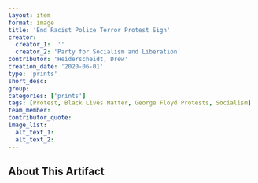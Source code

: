 ```yaml
---
layout: item
format: image
title: 'End Racist Police Terror Protest Sign'
creator: 
  creator_1:  ''
  creator_2: 'Party for Socialism and Liberation'
contributor: 'Heiderscheidt, Drew'
creation_date: '2020-06-01'
type: 'prints'
short_desc:
group: 
categories: ['prints'] 
tags: [Protest, Black Lives Matter, George Floyd Protests, Socialism]
team_member: 
contributor_quote: 
image_list: 
  alt_text_1: 
  alt_text_2: 
---
```

## About This Artifact

